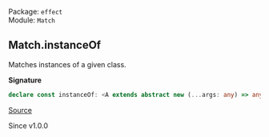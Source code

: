 Package: `effect`<br />
Module: `Match`<br />

## Match.instanceOf

Matches instances of a given class.

**Signature**

```ts
declare const instanceOf: <A extends abstract new (...args: any) => any>(constructor: A) => SafeRefinement<InstanceType<A>, never>
```

[Source](https://github.com/Effect-TS/effect/tree/main/packages/effect/src/Match.ts#L1063)

Since v1.0.0